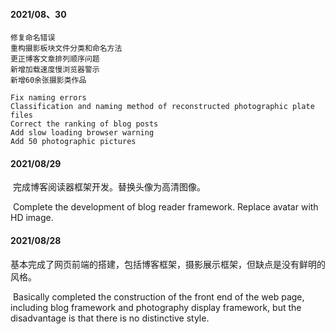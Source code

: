 #### 2021/08、30

	修复命名错误
	重构摄影板块文件分类和命名方法
	更正博客文章排列顺序问题
	新增加载速度慢浏览器警示
	新增60余张摄影类作品
	
	Fix naming errors
	Classification and naming method of reconstructed photographic plate files
	Correct the ranking of blog posts
	Add slow loading browser warning
	Add 50 photographic pictures
	
#### 2021/08/29

​	完成博客阅读器框架开发。替换头像为高清图像。

​	Complete the development of blog reader framework. Replace avatar with HD image.

#### 2021/08/28

​	基本完成了网页前端的搭建，包括博客框架，摄影展示框架，但缺点是没有鲜明的风格。

​	Basically completed the construction of the front end of the web page, including blog 
	framework and photography display framework, but the disadvantage is that there is no 
	distinctive style.

